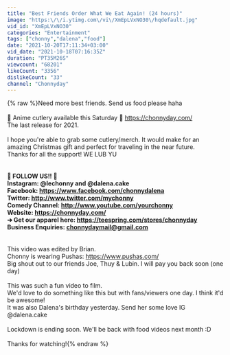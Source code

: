 ```yaml
---
title: "Best Friends Order What We Eat Again! (24 hours)"
image: "https:\/\/i.ytimg.com\/vi\/XmEpLVxNO30\/hqdefault.jpg"
vid_id: "XmEpLVxNO30"
categories: "Entertainment"
tags: ["chonny","dalena","food"]
date: "2021-10-20T17:11:34+03:00"
vid_date: "2021-10-18T07:16:35Z"
duration: "PT35M26S"
viewcount: "68201"
likeCount: "3356"
dislikeCount: "33"
channel: "Chonnyday"
---
```

{% raw %}Need more best friends. Send us food please haha<br /><br />👺 Anime cutlery available this Saturday 👺 <a rel="nofollow" target="blank" href="https://chonnyday.com/">https://chonnyday.com/</a><br />The last release for 2021.<br /><br />I hope you're able to grab some cutlery/merch. It would make for an amazing Christmas gift and perfect for traveling in the near future.<br />Thanks for all the support! WE LUB YU<br /><br />________________________________________________________<br />🥔 FOLLOW US!! 🥔<br />Instagram: @lechonny and @dalena.cake<br />Facebook: <a rel="nofollow" target="blank" href="https://www.facebook.com/chonnydalena">https://www.facebook.com/chonnydalena</a><br />Twitter: <a rel="nofollow" target="blank" href="http://www.twitter.com/mychonny">http://www.twitter.com/mychonny</a><br />Comedy Channel: <a rel="nofollow" target="blank" href="http://www.youtube.com/yourchonny">http://www.youtube.com/yourchonny</a> <br />Website: <a rel="nofollow" target="blank" href="https://chonnyday.com/">https://chonnyday.com/</a><br />➔ Get our apparel here: <a rel="nofollow" target="blank" href="https://teespring.com/stores/chonnyday">https://teespring.com/stores/chonnyday</a><br />Business Enquiries: chonnydaymail@gmail.com<br />________________________________________________________<br /><br />This video was edited by Brian.<br />Chonny is wearing Pushas: <a rel="nofollow" target="blank" href="https://www.pushas.com/">https://www.pushas.com/</a><br />Big shout out to our friends Joe, Thuy &amp; Lubin. I will pay you back soon (one day)<br /><br />This was such a fun video to film.<br />We'd love to do something like this but with fans/viewers one day. I think it'd be awesome!<br />It was also Dalena's birthday yesterday. Send her some love IG @dalena.cake<br /><br />Lockdown is ending soon. We'll be back with food videos next month :D<br /><br />Thanks for watching!{% endraw %}
